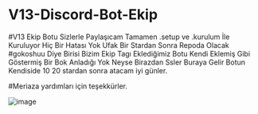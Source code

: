 # V13-Discord-Bot-Ekip

#V13 Ekip Botu Sizlerle Paylaşıcam Tamamen .setup ve .kurulum İle Kuruluyor Hiç Bir Hatası Yok Ufak Bir Stardan Sonra Repoda Olacak
#gokoshuu Diye Birisi Bizim Ekip Tagı Eklediğimiz Botu Kendi Eklemiş Gibi Göstermiş Bir Bok Anladığı Yok Neyse Birazdan Ssler Buraya Gelir Botun Kendiside 10 20 stardan sonra atacam iyi günler.

#Meriaza yardımları için teşekkürler.

![image](https://cdn.discordapp.com/attachments/887034843089748008/996331340939153508/Adsz.png)
